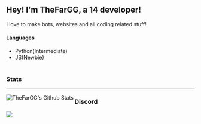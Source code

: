 ## Hey! I'm TheFarGG, a 14 developer!
I love to make bots, websites and all coding related stuff!

#### Languages
- Python(Intermediate)
- JS(Newbie)
<br><br>

### Stats
---
<img align="left" alt="TheFarGG's Github Stats" src="https://github-readme-stats.vercel.app/api?username=TheFarGG&count_private=true&show_icons=true&theme=radical">

### Discord
[![](https://discord.c99.nl/widget/theme-2/859996173943177226.png)](https://discord.gg/jPCHwYzbZt)

